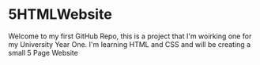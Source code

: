 # 5HTMLWebsite
Welcome to my first GitHub Repo, this is a project that I'm woirking one for my University Year One. I'm learning HTML and CSS and will be creating a small 5 Page Website
